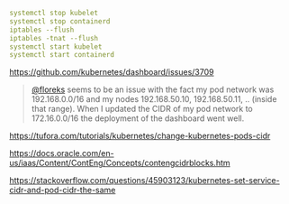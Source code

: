 

```yaml
systemctl stop kubelet
systemctl stop containerd
iptables --flush
iptables -tnat --flush
systemctl start kubelet
systemctl start containerd
```


https://github.com/kubernetes/dashboard/issues/3709

>[@floreks](https://github.com/floreks) seems to be an issue with the fact my pod network was 192.168.0.0/16 and my nodes 192.168.50.10, 192.168.50.11, .. (inside that range). When I updated the CIDR of my pod network to 172.16.0.0/16 the deployment of the dashboard went well.


https://tufora.com/tutorials/kubernetes/change-kubernetes-pods-cidr

https://docs.oracle.com/en-us/iaas/Content/ContEng/Concepts/contengcidrblocks.htm

https://stackoverflow.com/questions/45903123/kubernetes-set-service-cidr-and-pod-cidr-the-same

